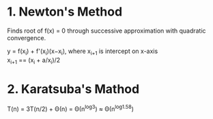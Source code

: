 # 1. Newton's Method
Finds root of f(x) = 0 through successive approximation with quadratic convergence.

y = f(x<sub>i</sub>) + f'(x<sub>i</sub>)(x−x<sub>i</sub>), where x<sub>i+1</sub> is intercept on x-axis  
x<sub>i+1</sub> == (x<sub>i</sub> + a/x<sub>i</sub>)/2

# 2. Karatsuba's Mathod
T(n) = 3T(n/2) + Θ(n) = Θ(n<sup>log3</sup>) ≈ Θ(n<sup>log1.58</sup>)
